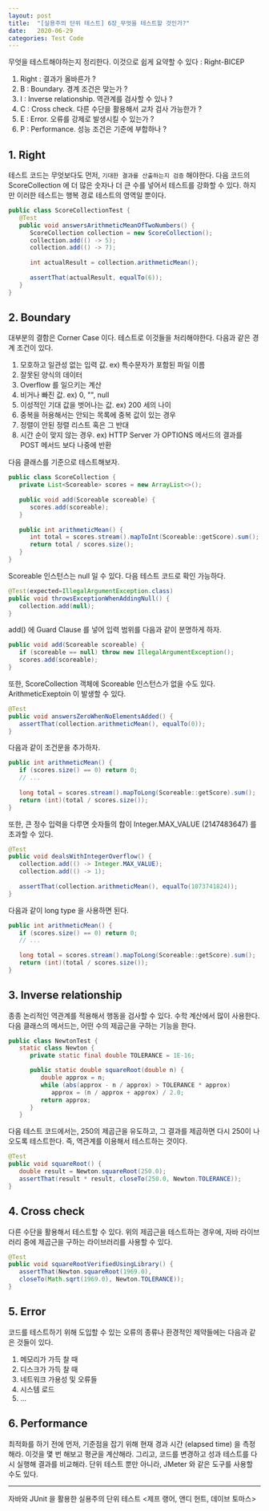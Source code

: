 ```yaml
---
layout: post
title:  "[실용주의 단위 테스트] 6장_무엇을 테스트할 것인가?"
date:   2020-06-29
categories: Test Code
---
```


무엇을 테스트해야하는지 정리한다.
이것으로 쉽게 요약할 수 있다 : Right-BICEP

1. Right : 결과가 올바른가 ?
2. B : Boundary. 경계 조건은 맞는가 ?
3. I : Inverse relationship. 역관계를 검사할 수 있나 ?
4. C : Cross check. 다른 수단을 활용해서 교차 검사 가능한가 ?
5. E : Error. 오류를 강제로 발생시킬 수 있는가 ?
6. P : Performance. 성능 조건은 기준에 부합하나 ?

## 1. Right

테스트 코드는 무엇보다도 먼저, `기대한 결과를 산출하는지 검증` 해야한다.
다음 코드의 ScoreCollection 에 더 많은 숫자나 더 큰 수를 넣어서 테스트를 강화할 수 있다. 하지만 이러한 테스트는 행복 경로 테스트의 영역일 뿐이다.

```java
public class ScoreCollectionTest {
   @Test
   public void answersArithmeticMeanOfTwoNumbers() {
      ScoreCollection collection = new ScoreCollection();
      collection.add(() -> 5);
      collection.add(() -> 7);
      
      int actualResult = collection.arithmeticMean();
      
      assertThat(actualResult, equalTo(6));
   }
}
```

## 2. Boundary

대부분의 결함은 Corner Case 이다. 테스트로 이것들을 처리해야한다. 다음과 같은 경계 조건이 있다.

1. 모호하고 일관성 없는 입력 값. ex) 특수문자가 포함된 파일 이름
2. 잘못된 양식의 데이터
3. Overflow 를 일으키는 계산
4. 비거나 빠진 값. ex) 0, "", null
5. 이성적인 기대 값을 벗어나는 값. ex) 200 세의 나이
6. 중복을 허용해서는 안되는 목록에 중복 값이 있는 경우
7. 정렬이 안된 정렬 리스트 혹은 그 반대
8. 시간 순이 맞지 않는 경우. ex) HTTP Server 가 OPTIONS 메서드의 결과를 POST 메서드 보다 나중에 반환

다음 클래스를 기준으로 테스트해보자.

```java
public class ScoreCollection {
   private List<Scoreable> scores = new ArrayList<>();
   
   public void add(Scoreable scoreable) {
      scores.add(scoreable);
   }
   
   public int arithmeticMean() {
      int total = scores.stream().mapToInt(Scoreable::getScore).sum();
      return total / scores.size();
   }
}
```

Scoreable 인스턴스는 null 일 수 있다. 다음 테스트 코드로 확인 가능하다.

```java
@Test(expected=IllegalArgumentException.class)
public void throwsExceptionWhenAddingNull() {
   collection.add(null);
}
```

add() 에 Guard Clause 를 넣어 입력 범위를 다음과 같이 분명하게 하자.

```java
public void add(Scoreable scoreable) {
   if (scoreable == null) throw new IllegalArgumentException();
   scores.add(scoreable);
}
```

또한, ScoreCollection 객체에 Scoreable 인스턴스가 없을 수도 있다. ArithmeticExeptoin 이 발생할 수 있다.

```java
@Test
public void answersZeroWhenNoElementsAdded() {
   assertThat(collection.arithmeticMean(), equalTo(0));
}
```

다음과 같이 조건문을 추가하자.

```java
public int arithmeticMean() {
   if (scores.size() == 0) return 0;
   // ...
      
   long total = scores.stream().mapToLong(Scoreable::getScore).sum();
   return (int)(total / scores.size());
}
```

또한, 큰 정수 입력을 다루면 숫자들의 합이 Integer.MAX_VALUE (2147483647) 를 초과할 수 있다.

```java
@Test
public void dealsWithIntegerOverflow() {
   collection.add(() -> Integer.MAX_VALUE); 
   collection.add(() -> 1); 
      
   assertThat(collection.arithmeticMean(), equalTo(1073741824));
}
```

다음과 같이 long type 을 사용하면 된다.

```java
public int arithmeticMean() {
   if (scores.size() == 0) return 0;
   // ...
      
   long total = scores.stream().mapToLong(Scoreable::getScore).sum();
   return (int)(total / scores.size());
}
```

## 3. Inverse relationship

종종 논리적인 역관계를 적용해서 행동을 검사할 수 있다. 수학 계산에서 많이 사용한다.
다음 클래스의 메서드는, 어떤 수의 제곱근을 구하는 기능을 한다.

```java
public class NewtonTest {
   static class Newton {
      private static final double TOLERANCE = 1E-16;

      public static double squareRoot(double n) {
         double approx = n;
         while (abs(approx - n / approx) > TOLERANCE * approx)
            approx = (n / approx + approx) / 2.0;
         return approx;
      }
   }
```

다음 테스트 코드에서는, 250의 제곱근을 유도하고, 그 결과를 제곱하면 다시 250이 나오도록 테스트한다.
즉, 역관계를 이용해서 테스트하는 것이다.

```java
@Test
public void squareRoot() {
   double result = Newton.squareRoot(250.0);
   assertThat(result * result, closeTo(250.0, Newton.TOLERANCE));
}
```

## 4. Cross check

다른 수단을 활용해서 테스트할 수 있다.
위의 제곱근을 테스트하는 경우에,  자바 라이브러리 중에 제곱근을 구하는 라이브러리를 사용할 수 있다.

```java
@Test
public void squareRootVerifiedUsingLibrary() {
   assertThat(Newton.squareRoot(1969.0), 
   closeTo(Math.sqrt(1969.0), Newton.TOLERANCE));
}
```

## 5. Error

코드를 테스트하기 위해 도입할 수 있는 오류의 종류나 환경적인 제약들에는 다음과 같은 것들이 있다.

1. 메모리가 가득 찰 때
2. 디스크가 가득 찰 때
3. 네트워크 가용성 및 오류들
4. 시스템 로드
5. ...

## 6. Performance

최적화를 하기 전에 먼저, 기준점을 잡기 위해 현재 경과 시간 (elapsed time) 을 측정해라. 이것을 몇 번 해보고 평균을 계산해라. 그리고, 코드를 변경하고 성과 테스트를 다시 실행해 결과를 비교해라.
단위 테스트 뿐만 아니라, JMeter 와 같은 도구를 사용할 수도 있다.

---

자바와 JUnit 을 활용한 실용주의 단위 테스트 <제프 랭어, 앤디 헌트, 데이브 토마스>
